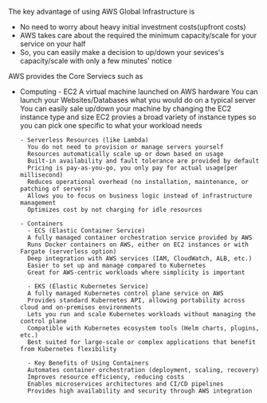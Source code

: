 The key advantage of using AWS Global Infrastructure is
-   No need to worry about heavy initial investment costs(upfront costs)
-   AWS takes care about the required the minimum capacity/scale for your service on your half
-   So, you can easily make a decision to up/down your sevices's capacity/scale with only a few minutes' notice

AWS provides the Core Serviecs such as

-   Computing
        - EC2
          A virtual machine launched on AWS hardware
          You can launch your Websites/Databases what you would do on a typical server
          You can easily sale up/down your machine by changing the EC2 instance type and size
          EC2 provies a broad variety of instance types so you can pick one specific to what your workload needs
        
        - Serverless Resources (like Lambda)
          You do not need to provision or manage servers yourself
          Resources automatically scale up or down based on usage
          Built-in availability and fault tolerance are provided by default
          Pricing is pay-as-you-go, you only pay for actual usage(per millisecond)
          Reduces operational overhead (no installation, maintenance, or patching of servers)
          Allows you to focus on business logic instead of infrastructure management
          Optimizes cost by not charging for idle resources

        - Containers
          - ECS (Elastic Container Service)
          A fully managed container orchestration service provided by AWS
          Runs Docker containers on AWS, either on EC2 instances or with Fargate (serverless option)
          Deep integration with AWS services (IAM, CloudWatch, ALB, etc.)
          Easier to set up and manage compared to Kubernetes
          Great for AWS-centric workloads where simplicity is important

          - EKS (Elastic Kubernetes Service)
          A fully managed Kubernetes control plane service on AWS
          Provides standard Kubernetes API, allowing portability across cloud and on-premises environments
          Lets you run and scale Kubernetes workloads without managing the control plane
          Compatible with Kubernetes ecosystem tools (Helm charts, plugins, etc.)
          Best suited for large-scale or complex applications that benefit from Kubernetes flexibility

          - Key Benefits of Using Containers
          Automates container orchestration (deployment, scaling, recovery)
          Improves resource efficiency, reducing costs
          Enables microservices architectures and CI/CD pipelines
          Provides high availability and security through AWS integration